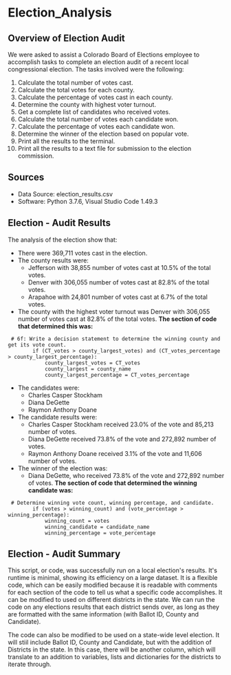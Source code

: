 # Election_Analysis

## Overview of Election Audit
We were asked to assist a Colorado Board of Elections employee to accomplish tasks to complete an election audit of a recent local congressional election.  The tasks involved were the following:

1.  Calculate the total number of votes cast.
2.  Calculate the total votes for each county.
3.  Calculate the percentage of votes cast in each county.
4.  Determine the county with highest voter turnout.
5.  Get a complete list of candidates who received votes.
6.  Calculate the total number of votes each candidate won.
7.  Calculate the percentage of votes each candidate won.
8.  Determine the winner of the election based on popular vote.
9.  Print all the results to the terminal.
10. Print all the results to a text file for submission to the election commission.

## Sources
- Data Source: election_results.csv
- Software: Python 3.7.6, Visual Studio Code 1.49.3

## Election - Audit Results
The analysis of the election show that:
- There were 369,711 votes cast in the election.
- The county results were:
  - Jefferson with 38,855 number of votes cast at 10.5% of the total votes.
  - Denver with 306,055 number of votes cast at 82.8% of the total votes.
  - Arapahoe with 24,801 number of votes cast at 6.7% of the total votes.
- The county with the highest voter turnout was Denver with 306,055 number of votes cast at 82.8% of the total votes.
**The section of code that determined this was:**
```
 # 6f: Write a decision statement to determine the winning county and get its vote count.
        if (CT_votes > county_largest_votes) and (CT_votes_percentage > county_largest_percentage):
            county_largest_votes = CT_votes
            county_largest = county_name
            county_largest_percentage = CT_votes_percentage
```
- The candidates were:
  - Charles Casper Stockham
  - Diana DeGette
  - Raymon Anthony Doane
- The candidate results were:
  - Charles Casper Stockham received 23.0% of the vote and 85,213 number of votes.
  - Diana DeGette received 73.8% of the vote and 272,892 number of votes.
  - Raymon Anthony Doane received 3.1% of the vote and 11,606 number of votes.
- The winner of the election was:
  - Diana DeGette, who received 73.8% of the vote and 272,892 number of votes. 
**The section of code that determined the winning candidate was:**
```
 # Determine winning vote count, winning percentage, and candidate.
        if (votes > winning_count) and (vote_percentage > winning_percentage):
            winning_count = votes
            winning_candidate = candidate_name
            winning_percentage = vote_percentage
```

## Election - Audit Summary
This script, or code, was successfully run on a local election's results.  It's runtime is minimal, showing its efficiency on a large dataset.  It is a flexible code, which can be easily modified because it is readable with comments for each section of the code to tell us what a specific code accomplishes.  It can be modified to used on different districts in the state.  We can run the code on any elections results that each district sends over, as long as they are formatted with the same information \(with Ballot ID, County and Candidate\).

The code can also be modified to be used on a state-wide level election.  It will stiil include Ballot ID, County and Candidate, but with the addition of Districts in the state.  In this case, there will be another column, which will translate to an addition to variables, lists and dictionaries for the districts to iterate through.